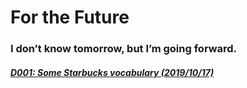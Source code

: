 # For the Future

### I don’t know tomorrow, but I’m going forward.



##### [D001: Some Starbucks vocabulary (2019/10/17)](/20191017.html)

